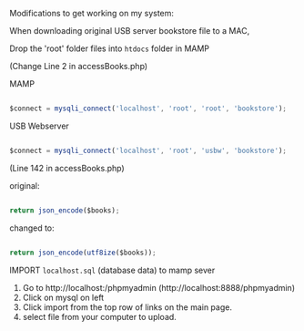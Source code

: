 Modifications to get working on my system:

When downloading original USB server bookstore file to a MAC,

Drop the 'root' folder files into `htdocs` folder in MAMP



(Change Line 2 in accessBooks.php)

MAMP

```javascript

$connect = mysqli_connect('localhost', 'root', 'root', 'bookstore');

```

USB Webserver

```javascript

$connect = mysqli_connect('localhost', 'root', 'usbw', 'bookstore');

```



(Line 142 in accessBooks.php)

original:

```javascript

return json_encode($books);

```

changed to:

```javascript

return json_encode(utf8ize($books));

```



IMPORT ```localhost.sql``` (database data) to mamp sever

1. Go to http://localhost:<port>/phpmyadmin  (http://localhost:8888/phpmyadmin)
2. Click on mysql on left
3. Click import from the top row of links on the main page.
4. select file from your computer to upload.

